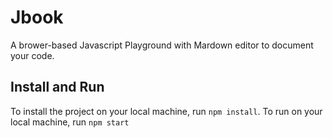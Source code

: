# Jbook

A brower-based Javascript Playground with Mardown editor to document your code.

## Install and Run

To install the project on your local machine, run `npm install`.
To run on your local machine, run `npm start`
